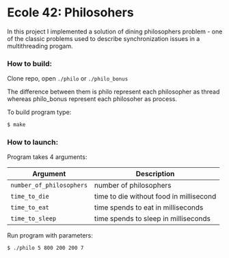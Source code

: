 # Ecole 42: Philosohers

In this project I implemented a solution of dining philosophers problem - one of the classic problems used to describe synchronization issues in a multithreading progam. 

### How to build:

Clone repo, open `./philo` or `./philo_bonus`

The difference between them is philo represent each philosopher as thread whereas philo_bonus represent each philosoher as process.

To build program type:

```Bash
$ make
```

### How to launch:

Program takes 4 arguments:

| Argument | Description |
| --- | --- |
| `number_of_philosophers` | number of philosophers |
| `time_to_die` | time to die without food in millisecond  |
| `time_to_eat` | time spends to eat in milliseconds |
| `time_to_sleep` | time spends to sleep in milliseconds |

Run program with parameters:

```Bash
$ ./philo 5 800 200 200 7
```
